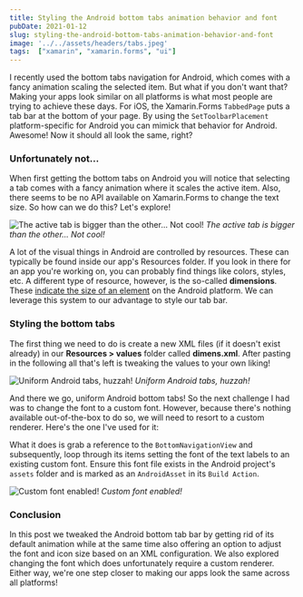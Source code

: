 ```yaml
---
title: Styling the Android bottom tabs animation behavior and font
pubDate: 2021-01-12
slug: styling-the-android-bottom-tabs-animation-behavior-and-font
image: '../../assets/headers/tabs.jpeg'
tags:  ["xamarin", "xamarin.forms", "ui"]
---
```

I recently used the bottom tabs navigation for Android, which comes with a fancy animation scaling the selected item. But what if you don't want that?
Making your apps look similar on all platforms is what most people are trying to achieve these days. For iOS, the Xamarin.Forms `TabbedPage` puts a tab bar at the bottom of your page. By using the `SetToolbarPlacement` platform-specific for Android you can mimick that behavior for Android. Awesome! Now it should all look the same, right?

### Unfortunately not...
When first getting the bottom tabs on Android you will notice that selecting a tab comes with a fancy animation where it scales the active item. Also, there seems to be no API available on Xamarin.Forms to change the text size. So how can we do this? Let's explore!

![The active tab is bigger than the other... Not cool!](/images/posts/tabs_1.png)
*The active tab is bigger than the other... Not cool!*

A lot of the visual things in Android are controlled by resources. These can typically be found inside our app's Resources folder. If you look in there for an app you're working on, you can probably find things like colors, styles, etc. A different type of resource, however, is the so-called **dimensions**. These [indicate the size of an element](https://developer.android.com/guide/topics/resources/more-resources#Dimension) on the Android platform. We can leverage this system to our advantage to style our tab bar.

### Styling the bottom tabs
The first thing we need to do is create a new XML files (if it doesn't exist already) in our **Resources > values** folder called **dimens.xml**. After pasting in the following all that's left is tweaking the values to your own liking!

<script src="https://gist.github.com/sthewissen/44ecc8f066fa1cc60fb53c510dfaa639.js"></script>

![Uniform Android tabs, huzzah!](/images/posts/tabs_2.png)
*Uniform Android tabs, huzzah!*

And there we go, uniform Android bottom tabs! So the next challenge I had was to change the font to a custom font. However, because there's nothing available out-of-the-box to do so, we will need to resort to a custom renderer. Here's the one I've used for it:

<script src="https://gist.github.com/sthewissen/e6c0daa16639c6181f6ce9a7d61ead33.js"></script>

What it does is grab a reference to the `BottomNavigationView` and subsequently, loop through its items setting the font of the text labels to an existing custom font. Ensure this font file exists in the Android project's `assets` folder and is marked as an `AndroidAsset` in its `Build Action`.

![Custom font enabled!](/images/posts/tabs_3.png)
*Custom font enabled!*

### Conclusion
In this post we tweaked the Android bottom tab bar by getting rid of its default animation while at the same time also offering an option to adjust the font and icon size based on an XML configuration. We also explored changing the font which does unfortunately require a custom renderer. Either way, we're one step closer to making our apps look the same across all platforms!